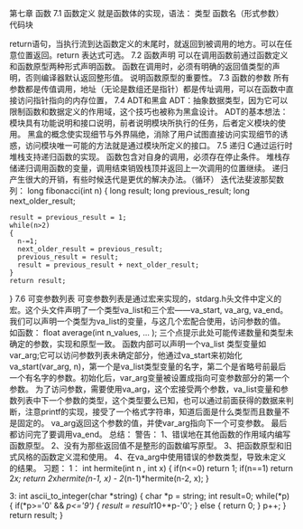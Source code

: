 第七章 函数
7.1 函数定义
  就是函数体的实现，语法：
  类型 函数名（形式参数）
  代码块

  return语句，当执行流到达函数定义的末尾时，就返回到被调用的地方。可以在任意位置返回。return 表达式可选。
7.2 函数声明
  可以在调用函数前通过函数定义和函数原型两种形式声明函数。
  函数在调用时，必须有明确的返回值类型的声明，否则编译器默认返回整形值。
  说明函数原型的重要性。
7.3 函数的参数
  所有参数都是传值调用，地址（无论是数组还是指针）都是传址调用，可以在函数中直接访问指针指向的内存位置，
7.4 ADT和黑盒
  ADT：抽象数据类型，因为它可以限制函数和数据定义的作用域，这个技巧也被称为黑盒设计。
  ADT的基本想法：模块具有功能说明和接口说明，前者说明模块所执行的任务，后者定义模块的使用。
  黑盒的概念使实现细节与外界隔绝，消除了用户试图直接访问实现细节的诱惑，访问模块唯一可能的方法就是通过模块所定义的接口。
7.5 递归
  C通过运行时堆栈支持递归函数的实现。
  函数包含对自身的调用，必须存在停止条件。
  堆栈存储递归调用函数的变量，调用结束销毁栈顶并返回上一次调用的位置继续。
  递归产生很大的开销，有些时候迭代是更优的解决办法。（循环）
  迭代法斐波那契数列：
  long fibonacci(int n)
  {
    long result;
    long previous_result;
    long next_older_result;

    result = previous_result = 1;
    while(n>2)
    {
      n-=1;
      next_older_result = previous_result;
      previous_result = result;
      result = previous_result + next_older_result;
    }
    return result;
  }
7.6 可变参数列表
  可变参数列表是通过宏来实现的，stdarg.h头文件中定义的宏。这个头文件声明了一个类型va_list和三个宏——va_start, va_arg, va_end。我们可以声明一个类型为va_list的变量，与这几个宏配合使用，访问参数的值。
  如函数：
  float average(int n_values, ... );
  三个点提示此处可能传递数量和类型未确定的参数，实现和原型一致。
  函数内部可以声明一个va_list 类型变量如 var_arg;它可以访问参数列表未确定部分，他通过va_start来初始化 va_start(var_arg, n)，第一个是va_list类型变量的名字，第二个是省略号前最后一个有名字的参数。初始化后，var_arg变量被设置成指向可变参数部分的第一个参数。
  为了访问参数，需要使用va_arg，这个宏接受两个参数，va_list变量和参数列表中下一个参数的类型，这个类型要么已知，也可以通过前面获得的数据来判断，注意printf的实现，接受了一个格式字符串，知道后面是什么类型而且数量不是固定的。
  va_arg返回这个参数的值，并使var_arg指向下一个可变参数。
  最后都访问完了要调用va_end。
总结：
  警告：
  1、错误地在其他函数的作用域内编写函数原型。
  2、没有为那些返回值不是整形的函数编写原型。
  3、把函数原型和旧式风格的函数定义混和使用。
  4、在va_arg中使用错误的参数类型，导致未定义的结果。
习题：
  1：
  int hermite(int n , int x)
  {
    if(n<=0)
      return 1;
    if(n==1)
      return 2*x;
    return 2*x*hermite(n-1, x) - 2*(n-1)*hermite(n-2, x);
  }

  3:
  int ascii_to_integer(char *string)
  {
    char *p = string;
    int result=0;
    while(*p)
    {
      if(*p>='0' && *p<='9')
      {
        result = result*10+*p-'0';
      }
      else
      {
        return 0;
      }
      p++;
    }
    return result;
  }
